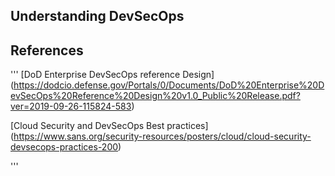 ## Understanding DevSecOps








## References
'''
[DoD Enterprise DevSecOps reference Design] (https://dodcio.defense.gov/Portals/0/Documents/DoD%20Enterprise%20DevSecOps%20Reference%20Design%20v1.0_Public%20Release.pdf?ver=2019-09-26-115824-583)

[Cloud Security and DevSecOps Best practices] (https://www.sans.org/security-resources/posters/cloud/cloud-security-devsecops-practices-200)

'''